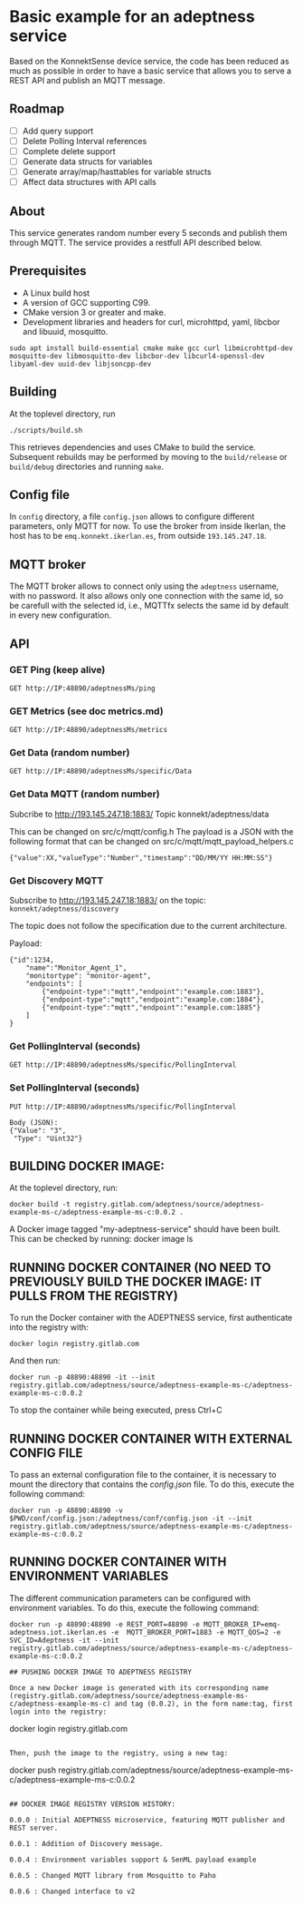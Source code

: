 #  Basic example for an adeptness service

Based on the KonnektSense device service, the code has been reduced as much as possible in order to have a basic service that allows you to serve a REST API and publish an MQTT message.


## Roadmap

- [ ] Add query support
- [ ] Delete Polling Interval references
- [ ] Complete delete support
- [ ] Generate data structs for variables
- [ ] Generate array/map/hasttables for variable structs
- [ ] Affect data structures with API calls

## About

This service generates random number every 5 seconds and publish them through MQTT.
The service provides a restfull API described below.


## Prerequisites

* A Linux build host
* A version of GCC supporting C99.
* CMake version 3 or greater and make.
* Development libraries and headers for curl, microhttpd, yaml, libcbor and libuuid, mosquitto.

```
sudo apt install build-essential cmake make gcc curl libmicrohttpd-dev mosquitto-dev libmosquitto-dev libcbor-dev libcurl4-openssl-dev libyaml-dev uuid-dev libjsoncpp-dev
```

## Building

At the toplevel directory, run 
```
./scripts/build.sh
```
This retrieves dependencies and uses CMake to build the service. Subsequent
rebuilds may be performed by moving to the ```build/release``` or
```build/debug``` directories and running ```make```.

## Config file
In ```config``` directory, a file ```config.json``` allows to configure different parameters, only MQTT for now. To use the broker from inside Ikerlan, the host has to be ```emq.konnekt.ikerlan.es```, from outside ```193.145.247.18```.

## MQTT broker
The MQTT broker allows to connect only using the ```adeptness``` username, with no password. It also allows only one connection with the same id, so be carefull with the selected id, i.e., MQTTfx selects the same id by default in every new configuration.

## API
### GET Ping (keep alive)
``` 
GET http://IP:48890/adeptnessMs/ping
```

### GET Metrics (see doc metrics.md)
``` 
GET http://IP:48890/adeptnessMs/metrics
```


### Get Data (random number)
``` 
GET http://IP:48890/adeptnessMs/specific/Data
```

### Get Data MQTT (random number)
Subcribe to  http://193.145.247.18:1883/
Topic konnekt/adeptness/data

This can be changed on src/c/mqtt/config.h
The payload is a JSON with the following format that can be changed on src/c/mqtt/mqtt_payload_helpers.c 

``` 
{"value":XX,"valueType":"Number","timestamp":"DD/MM/YY HH:MM:SS"}
```

### Get Discovery MQTT
Subscribe to http://193.145.247.18:1883/ on the topic: ``` konnekt/adeptness/discovery``` 

The topic does not follow the specification due to the current architecture.

Payload:

``` 
{"id":1234,
	"name":"Monitor_Agent_1",
	"monitortype": "monitor-agent",
	"endpoints": [
		{"endpoint-type":"mqtt","endpoint":"example.com:1883"},
		{"endpoint-type":"mqtt","endpoint":"example.com:1884"},
		{"endpoint-type":"mqtt","endpoint":"example.com:1885"}
	]
}
```


### Get PollingInterval (seconds)
``` 
GET http://IP:48890/adeptnessMs/specific/PollingInterval
```

### Set PollingInterval (seconds)
``` 
PUT http://IP:48890/adeptnessMs/specific/PollingInterval

Body (JSON):
{"Value": "3",
 "Type": "Uint32"}
```


## BUILDING DOCKER IMAGE:

At the toplevel directory, run: 

```
docker build -t registry.gitlab.com/adeptness/source/adeptness-example-ms-c/adeptness-example-ms-c:0.0.2 .
```

A Docker image tagged "my-adeptness-service" should have been built. This can be checked by running:
docker image ls


## RUNNING DOCKER CONTAINER (NO NEED TO PREVIOUSLY BUILD THE DOCKER IMAGE: IT PULLS FROM THE REGISTRY)

To run the Docker container with the ADEPTNESS service, first authenticate into the registry with:

```
docker login registry.gitlab.com
```

And then run:

```
docker run -p 48890:48890 -it --init registry.gitlab.com/adeptness/source/adeptness-example-ms-c/adeptness-example-ms-c:0.0.2
```

To stop the container while being executed, press Ctrl+C

## RUNNING DOCKER CONTAINER WITH EXTERNAL CONFIG FILE

To pass an external configuration file to the container, it is necessary to mount the directory that contains the *config.json* file. To do this, execute the following command:

```
docker run -p 48890:48890 -v $PWD/conf/config.json:/adeptness/conf/config.json -it --init registry.gitlab.com/adeptness/source/adeptness-example-ms-c/adeptness-example-ms-c:0.0.2
```

## RUNNING DOCKER CONTAINER WITH ENVIRONMENT VARIABLES

The different communication parameters can be configured with environment variables. To do this, execute the following command:

```
docker run -p 48890:48890 -e REST_PORT=48890 -e MQTT_BROKER_IP=emq-adeptness.iot.ikerlan.es -e  MQTT_BROKER_PORT=1883 -e MQTT_QOS=2 -e SVC_ID=Adeptness -it --init registry.gitlab.com/adeptness/source/adeptness-example-ms-c/adeptness-example-ms-c:0.0.2

## PUSHING DOCKER IMAGE TO ADEPTNESS REGISTRY

Once a new Docker image is generated with its corresponding name (registry.gitlab.com/adeptness/source/adeptness-example-ms-c/adeptness-example-ms-c) and tag (0.0.2), in the form name:tag, first login into the registry:

```
docker login registry.gitlab.com
```

Then, push the image to the registry, using a new tag:

```
docker push registry.gitlab.com/adeptness/source/adeptness-example-ms-c/adeptness-example-ms-c:0.0.2
```

## DOCKER IMAGE REGISTRY VERSION HISTORY:

0.0.0 : Initial ADEPTNESS microservice, featuring MQTT publisher and REST server.

0.0.1 : Addition of Discovery message.

0.0.4 : Environment variables support & SenML payload example

0.0.5 : Changed MQTT library from Mosquitto to Paho

0.0.6 : Changed interface to v2